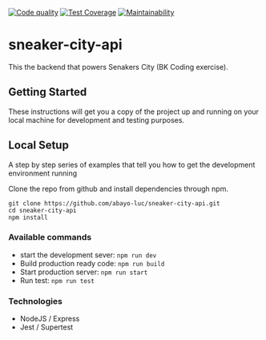 [![Code quality](https://github.com/abayo-luc/sneaker-city-api/workflows/build/badge.svg)](https://github.com/abayo-luc/sneaker-city-api/actions) [![Test Coverage](https://api.codeclimate.com/v1/badges/b052c129ac59c84ad300/test_coverage)](https://codeclimate.com/github/abayo-luc/sneaker-city-api/test_coverage) [![Maintainability](https://api.codeclimate.com/v1/badges/b052c129ac59c84ad300/maintainability)](https://codeclimate.com/github/abayo-luc/sneaker-city-api/maintainability)

# sneaker-city-api

This the backend that powers Senakers City (BK Coding exercise).

## Getting Started

These instructions will get you a copy of the project up and running on your local machine for development and testing purposes.

## Local Setup

A step by step series of examples that tell you how to get the development environment running

Clone the repo from github and install dependencies through npm.

```
git clone https://github.com/abayo-luc/sneaker-city-api.git
cd sneaker-city-api
npm install
```

### Available commands

- start the development sever: `npm run dev`
- Build production ready code: `npm run build`
- Start production server: `npm run start`
- Run test: `npm run test`

### Technologies

- NodeJS / Express
- Jest / Supertest
